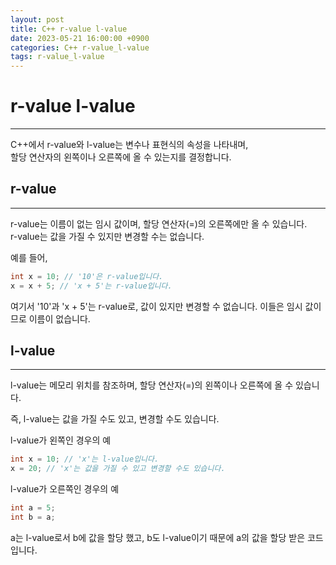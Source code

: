 ```yaml
---
layout: post
title: C++ r-value l-value
date: 2023-05-21 16:00:00 +0900
categories: C++ r-value_l-value
tags: r-value_l-value
---
```


# r-value l-value
--------
C++에서 r-value와 l-value는 변수나 표현식의 속성을 나타내며, <br/>
할당 연산자의 왼쪽이나 오른쪽에 올 수 있는지를 결정합니다.

## r-value
-----------
r-value는 이름이 없는 임시 값이며, 할당 연산자(=)의 오른쪽에만 올 수 있습니다.<br/> 
r-value는 값을 가질 수 있지만 변경할 수는 없습니다.

예를 들어,
```cpp
int x = 10; // '10'은 r-value입니다.
x = x + 5; // 'x + 5'는 r-value입니다.
```
여기서 '10'과 'x + 5'는 r-value로, 값이 있지만 변경할 수 없습니다. 이들은 임시 값이므로 이름이 없습니다.

## l-value
-----------
l-value는 메모리 위치를 참조하며, 할당 연산자(=)의 왼쪽이나 오른쪽에 올 수 있습니다.

즉, l-value는 값을 가질 수도 있고, 변경할 수도 있습니다.

l-value가 왼쪽인 경우의 예
```cpp
int x = 10; // 'x'는 l-value입니다.
x = 20; // 'x'는 값을 가질 수 있고 변경할 수도 있습니다.
```

l-value가 오른쪽인 경우의 예
```cpp
int a = 5;
int b = a;
```
a는 l-value로서 b에 값을 할당 했고, b도 l-value이기 때문에 a의 값을 할당 받은 코드입니다.